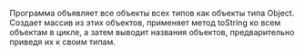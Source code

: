 Программа объявляет все объекты всех типов как объекты типа Object. Создает массив из этих объектов, применяет метод toString ко всем объектам в цикле, а затем выводит названия объектов, предварительно приведя их к своим типам.
